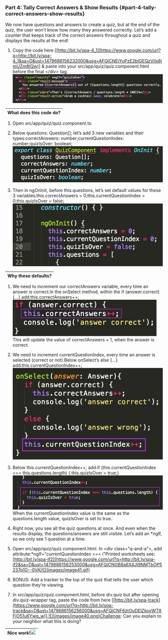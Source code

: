 ### Part 4: Tally Correct Answers &amp; Show Results {#part-4-tally-correct-answers-show-results}

We now have questions and answers to create a quiz, but at the end of the quiz, the user won’t know how many they answered correctly. Let’s add a counter that keeps track of the correct answers throughout a quiz and displays the results at the end!

1.  Copy the code here [[http://bit.ly/spa-4_1](https://www.google.com/url?q=http://bit.ly/spa-4_1&sa=D&ust=1479686156232000&usg=AFQjCNEjYuPzE2bIGEQzViIx8jmUZm8IQw)] &amp; paste into your src/app/quiz/quiz.component.html before the final &lt;/div&gt; tag.![](images/image16.png)

| What does this code do? |
| --- |

1.  Open src/app/quiz/quiz.component.ts.

1.  Below questions: Question[]; let’s add 3 new variables and their types:correctAnswers: number;currentQuestionIndex: number;quizIsOver: boolean;![](images/image35.png)
2.  Then in ngOnInit, before this.questions, let’s set default values for these 3 variables:this.correctAnswers = 0;this.currentQuestionIndex = 0;this.quizIsOver = false;![](images/image39.png)

| Why these defaults? |
| --- |

1.  We  need to increment our correctAnswers variable, every time an answer is correct.In the onSelect method, within the if (answer.correct) {...} add:this.correctAnswers++;![Screen Shot 2016-10-08 at 11.51.11 AM.png](images/image19.png)This will update the value of correctAnswers + 1, when the answer is correct.
2.  We need to increment currentQuestionIndex, every time an answer is selected (correct or not).Below onSelect’s else {...} add:this.currentQuestionIndex++;![Screen Shot 2016-10-08 at 11.54.05 AM.png](images/image07.png)
3.  Below this.currentQuestionIndex++;  add:if (this.currentQuestionIndex === this.questions.length) {  this.quizIsOver = true;}![Screen Shot 2016-10-07 at 9.49.59 PM.png](images/image10.png)When the currentQuestionIndex value is the same as the questions.length value, quizIsOver is set to true.

1.  Right now, you see all the quiz questions at once. And even when the results display, the questions/answers are still visible. Let’s add an *ngIf, so we only see 1 question at a time.

1.  Open src/app/quiz/quiz.component.html. In &lt;div class=&quot;q-and-a&quot;&gt;, add attribute:*ngIf=&quot;currentQuestionIndex === i&quot;Printed worksheets see: [http://bit.ly/spa-if2](https://www.google.com/url?q=http://bit.ly/spa-if2&sa=D&ust=1479686156253000&usg=AFQjCNGB8a6X4JI9NMTbOP5237p1G--0VA)![](images/image41.gif)

1.  BONUS: Add a tracker to the top of the quiz that tells the user which question they’re viewing.

1.  In src/app/quiz/quiz.component.html, before div.quiz but after opening div.quiz-wrapper tag, paste the code from here [[http://bit.ly/spa-track](https://www.google.com/url?q=http://bit.ly/spa-track&sa=D&ust=1479686156256000&usg=AFQjCNF6ztOuDElZkovWT8FjO51u6Ywq_w)].![](images/image40.png)Challenge: Can you explain to your neighbor what this is doing?

| Nice work!![](images/image12.png) |
| --- |
